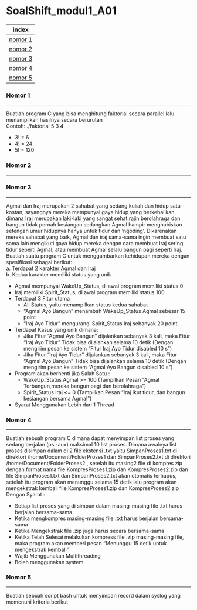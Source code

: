 # SoalShift_modul1_A01

index |
--- | 
[nomor 1](#no1) |
[nomor 2](#no2) |
[nomor 3](#no3) |
[nomor 4](#no4) |
[nomor 5](#no5) |

### <a name="no1" ></a>Nomor 1
---
Buatlah program C yang bisa menghitung faktorial secara parallel lalu menampilkan hasilnya secara berurutan  <br />
Contoh: ./faktorial 5 3 4 
  - 3! = 6 
  - 4! = 24 
  - 5! = 120


### <a name="no2" ></a>Nomor 2
---



### <a name="no3" ></a>Nomor 3
---
Agmal dan Iraj merupakan 2 sahabat yang sedang kuliah dan hidup satu kostan,             sayangnya mereka mempunyai gaya hidup yang berkebalikan, dimana Iraj merupakan          laki-laki yang sangat sehat,rajin berolahraga dan bangun tidak pernah kesiangan          sedangkan Agmal hampir menghabiskan setengah umur hidupnya hanya untuk tidur dan           ‘ngoding’. Dikarenakan mereka sahabat yang baik, Agmal dan iraj sama-sama ingin           membuat satu sama lain mengikuti gaya hidup mereka dengan cara membuat Iraj sering             tidur seperti Agmal, atau membuat Agmal selalu bangun pagi seperti Iraj. Buatlah suatu             program C untuk menggambarkan kehidupan mereka dengan spesifikasi sebagai berikut:<br />
a. Terdapat 2 karakter Agmal dan Iraj <br />
b. Kedua karakter memiliki status yang unik <br />
  - Agmal mempunyai WakeUp_Status, di awal program memiliki status 0 <br />
  - Iraj memiliki Spirit_Status, di awal program memiliki status 100 <br />
  - Terdapat 3 Fitur utama <br />
    - All Status, yaitu menampilkan status kedua sahabat <br />
    - “Agmal Ayo Bangun” menambah WakeUp_Status Agmal sebesar 15 point <br />
    - “Iraj Ayo Tidur” mengurangi Spirit_Status Iraj sebanyak 20 point <br />
  - Terdapat Kasus yang unik dimana: <br />
    - Jika Fitur “Agmal Ayo Bangun” dijalankan sebanyak 3 kali, maka Fitur “Iraj Ayo Tidur” Tidak bisa dijalankan selama 10 detik (Dengan mengirim pesan ke sistem “Fitur Iraj Ayo Tidur disabled 10 s”) <br />
    - Jika Fitur  “Iraj Ayo Tidur” dijalankan sebanyak 3 kali, maka Fitur “Agmal Ayo Bangun” Tidak bisa dijalankan selama 10 detik (Dengan mengirim pesan ke sistem “Agmal Ayo Bangun disabled 10 s”) <br />
  - Program akan berhenti jika Salah Satu : <br />
    - WakeUp_Status Agmal >= 100 (Tampilkan Pesan “Agmal Terbangun,mereka bangun pagi dan berolahraga”) <br />
    - Spirit_Status Iraj <= 0 (Tampilkan Pesan “Iraj ikut tidur, dan bangun kesiangan bersama Agmal”) <br />
  - Syarat Menggunakan Lebih dari 1 Thread<br />


### <a name="no4" ></a>Nomor 4
---
 Buatlah sebuah program C dimana dapat menyimpan list proses yang sedang berjalan            (ps -aux) maksimal 10 list proses. Dimana awalnya list proses disimpan dalam di 2 file               ekstensi .txt yaitu SimpanProses1.txt di direktori /home/Document/FolderProses1 dan        SimpanProses2.txt di direktori /home/Document/FolderProses2 , setelah itu masing2 file         di kompres zip dengan format nama file KompresProses1.zip dan KompresProses2.zip          dan file SimpanProses1.txt dan SimpanProses2.txt akan otomatis terhapus, setelah itu          program akan menunggu selama 15 detik lalu program akan mengekstrak kembali file            KompresProses1.zip dan KompresProses2.zip  Dengan Syarat :  
  - Setiap list proses yang di simpan dalam masing-masing file .txt harus berjalan            bersama-sama 
  - Ketika mengkompres masing-masing file .txt harus berjalan bersama-sama
  - Ketika Mengekstrak file .zip juga harus secara bersama-sama 
  - Ketika Telah Selesai melakukan kompress file .zip masing-masing file, maka          program akan memberi pesan “Menunggu 15 detik untuk mengekstrak kembali” 
  - Wajib Menggunakan Multithreading
  - Boleh menggunakan system 


### <a name="no5" ></a>Nomor 5
---
Buatlah sebuah script bash untuk menyimpan record dalam syslog yang memenuhi
kriteria berikut
